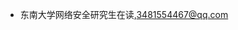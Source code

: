 - 东南大学网络安全研究生在读,3481554467@qq.com

<!---
3481554467/3481554467 is a ✨ special ✨ repository because its `README.md` (this file) appears on your GitHub profile.
You can click the Preview link to take a look at your changes.
--->
